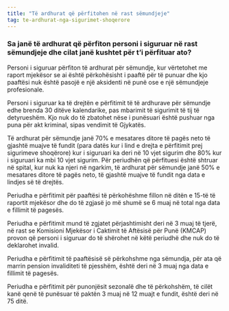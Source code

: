 ```yaml
---
title: "Të ardhurat që përfitohen në rast sëmundjeje"
tag: te-ardhurat-nga-sigurimet-shoqerore
---
```


### Sa janë të ardhurat që përfiton personi i siguruar në rast sëmundjeje dhe cilat janë kushtet për t’i përfituar ato?

Personi i siguruar përfiton të ardhurat për sëmundje, kur vërtetohet me raport mjekësor se ai është përkohësisht i paaftë për të punuar dhe kjo paaftësi nuk është pasojë e një aksidenti në punë ose e një sëmundjeje profesionale.

Personi i siguruar ka të drejtën e përfitimit të të ardhurave për sëmundje edhe brenda 30 ditëve kalendarike, pas mbarimit të sigurimit të tij të detyrueshëm. Kjo nuk do të zbatohet nëse i punësuari është pushuar nga puna për akt kriminal, sipas vendimit të Gjykatës.

Të ardhurat për sëmundje janë 70% e mesatares ditore të pagës neto të gjashtë muajve të fundit (para datës kur i lind e drejta e përfitimit prej sigurimeve shoqërore) kur i siguruari ka deri në 10 vjet sigurim dhe 80% kur i siguruari ka mbi 10 vjet sigurim. Për periudhën që përfituesi është shtruar në spital, kur nuk ka njeri në ngarkim, të ardhurat për sëmundje janë 50% e mesatares ditore të pagës neto, të gjashtë muajve të fundit nga data e lindjes së të drejtës.

Periudha e përfitimit për paaftësi të përkohëshme fillon në ditën e 15-të të raportit mjekësor dhe do të zgjasë jo më shumë se 6 muaj në total nga data e fillimit të pagesës.

Periudha e përfitimit mund të zgjatet përjashtimisht deri në 3 muaj të tjerë, në rast se Komisioni Mjekësor i Caktimit të Aftësisë për Punë (KMCAP) provon që personi i siguruar do të shërohet në këtë periudhë dhe nuk do të deklarohet invalid.

Periudha e përfitimit të paaftësisë së përkohshme nga sëmundja, për ata që marrin pension invaliditeti të pjesshëm, është deri në 3 muaj nga data e fillimit të pagesës.

Periudha e përfitimit për punonjësit sezonalë dhe të përkohshëm, të cilët kanë qenë të punësuar të paktën 3 muaj në 12 muajt e fundit, është deri në 75 ditë.
